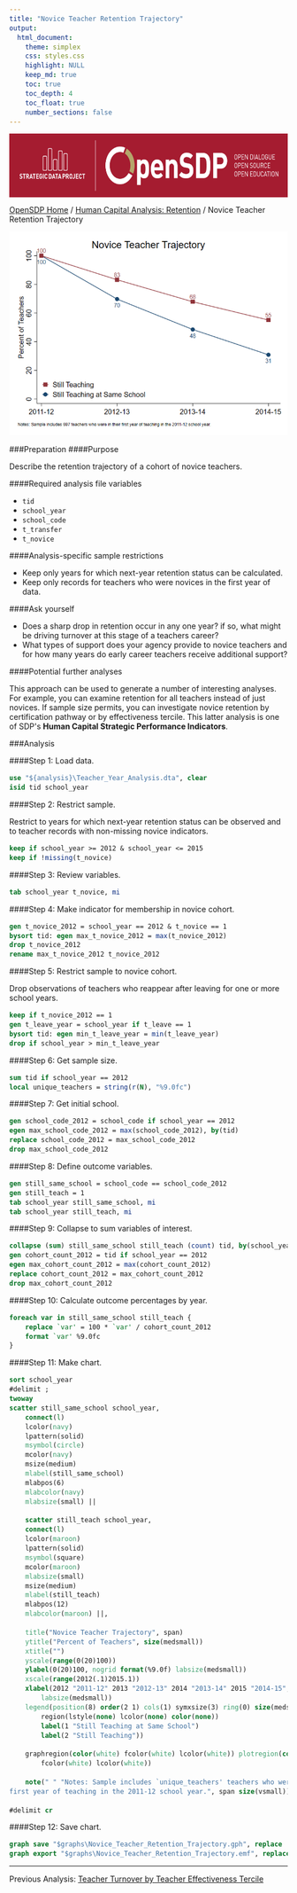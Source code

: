 ```yaml
---
title: "Novice Teacher Retention Trajectory"
output: 
  html_document:
    theme: simplex
    css: styles.css
    highlight: NULL
    keep_md: true
    toc: true
    toc_depth: 4
    toc_float: true
    number_sections: false
---
```







<div class="navbar navbar-default navbar-fixed-top" id="logo">
<div class="container">
<img src="OpenSDP-Banner_crimson.jpg" style="display: block; margin: 0 auto; height: 115px;">
</div>
</div>

[OpenSDP Home]() / [Human Capital Analysis: Retention](Human_Capital_Analysis_Retention.html) / Novice Teacher Retention Trajectory

![](Novice_Teacher_Retention_Trajectory.png)

###Preparation
####Purpose

Describe the retention trajectory of a cohort of novice teachers.

####Required analysis file variables

 - `tid`
 - `school_year`
 - `school_code`
 - `t_transfer`
 - `t_novice`


####Analysis-specific sample restrictions

 - Keep only years for which next-year retention status can be calculated.
 - Keep only records for teachers who were novices in the first year of data.


####Ask yourself

 - Does a sharp drop in retention occur in any one year? if so, what might be driving turnover at this stage of a teachers career?
 - What types of support does your agency provide to novice teachers and for how many years do early career teachers receive additional support?


####Potential further analyses

This approach can be used to generate a number of interesting analyses. For example, you can examine retention for all teachers instead of just novices. If sample size permits, you can investigate novice retention by certification pathway or by effectiveness tercile. This latter analysis is one of SDP's **Human Capital Strategic Performance Indicators**.

###Analysis

####Step 1: Load data.


```stata
use "${analysis}\Teacher_Year_Analysis.dta", clear
isid tid school_year
```


####Step 2: Restrict sample.

Restrict to years for which next-year retention status can be observed and to teacher records with non-missing novice indicators.


```stata
keep if school_year >= 2012 & school_year <= 2015
keep if !missing(t_novice)
```


####Step 3: Review variables.


```stata
tab school_year t_novice, mi
```


####Step 4: Make indicator for membership in novice cohort.


```stata
gen t_novice_2012 = school_year == 2012 & t_novice == 1
bysort tid: egen max_t_novice_2012 = max(t_novice_2012)
drop t_novice_2012
rename max_t_novice_2012 t_novice_2012
```


####Step 5: Restrict sample to novice cohort.

Drop observations of teachers who reappear after leaving for one or more school years.


```stata
keep if t_novice_2012 == 1
gen t_leave_year = school_year if t_leave == 1 
bysort tid: egen min_t_leave_year = min(t_leave_year)
drop if school_year > min_t_leave_year
```


####Step 6: Get sample size.


```stata
sum tid if school_year == 2012 
local unique_teachers = string(r(N), "%9.0fc")
```


####Step 7: Get initial school.


```stata
gen school_code_2012 = school_code if school_year == 2012
egen max_school_code_2012 = max(school_code_2012), by(tid)
replace school_code_2012 = max_school_code_2012
drop max_school_code_2012
```


####Step 8: Define outcome variables.


```stata
gen still_same_school = school_code == school_code_2012 
gen still_teach = 1
tab school_year still_same_school, mi
tab school_year still_teach, mi
```


####Step 9: Collapse to sum variables of interest.


```stata
collapse (sum) still_same_school still_teach (count) tid, by(school_year)
gen cohort_count_2012 = tid if school_year == 2012
egen max_cohort_count_2012 = max(cohort_count_2012)
replace cohort_count_2012 = max_cohort_count_2012
drop max_cohort_count_2012
```


####Step 10: Calculate outcome percentages by year.


```stata
foreach var in still_same_school still_teach {
	replace `var' = 100 * `var' / cohort_count_2012
	format `var' %9.0fc
}
```

####Step 11: Make chart.


```stata
sort school_year
#delimit ;
twoway
scatter still_same_school school_year, 
	connect(l) 
	lcolor(navy) 
	lpattern(solid) 
	msymbol(circle) 
	mcolor(navy) 
	msize(medium) 
	mlabel(still_same_school) 
	mlabpos(6) 
	mlabcolor(navy) 
	mlabsize(small) ||
	
	scatter still_teach school_year, 
	connect(l) 
	lcolor(maroon) 
	lpattern(solid) 
	msymbol(square) 
	mcolor(maroon) 
	mlabsize(small) 
	msize(medium) 
	mlabel(still_teach) 
	mlabpos(12) 
	mlabcolor(maroon) ||,
	
	title("Novice Teacher Trajectory", span)
	ytitle("Percent of Teachers", size(medsmall)) 
	xtitle("") 
	yscale(range(0(20)100)) 
	ylabel(0(20)100, nogrid format(%9.0f) labsize(medsmall)) 
	xscale(range(2012(.1)2015.1)) 
	xlabel(2012 "2011-12" 2013 "2012-13" 2014 "2013-14" 2015 "2014-15", 
		labsize(medsmall)) 
	legend(position(8) order(2 1) cols(1) symxsize(3) ring(0) size(medsmall) 
		region(lstyle(none) lcolor(none) color(none))
		label(1 "Still Teaching at Same School") 
		label(2 "Still Teaching"))
	
	graphregion(color(white) fcolor(white) lcolor(white)) plotregion(color(white) 
		fcolor(white) lcolor(white))
		
	note(" " "Notes: Sample includes `unique_teachers' teachers who were in their
first year of teaching in the 2011-12 school year.", span size(vsmall));

#delimit cr
```

####Step 12: Save chart.


```stata
graph save "$graphs\Novice_Teacher_Retention_Trajectory.gph", replace
graph export "$graphs\Novice_Teacher_Retention_Trajectory.emf", replace
```



---

Previous Analysis: [Teacher Turnover by Teacher Effectiveness Tercile](Teacher_Turnover_by_Teacher_Effectiveness_Tercile.html)
